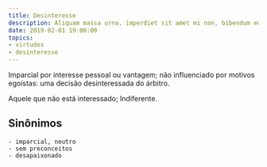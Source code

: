 ```yaml
---
title: Desinteresse
description: Aliquam massa urna, imperdiet sit amet mi non, bibendum euismod est.
date: 2019-02-01 19:00:00
topics: 
- virtudes
- desinteresse
---
```



Imparcial por interesse pessoal ou vantagem; não influenciado por motivos egoístas: uma decisão desinteressada do árbitro.

Aquele que não está interessado; Indiferente.

## Sinônimos
	- imparcial, neutro
	- sem preconceitos
	- desapaixonado
